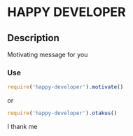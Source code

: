 # HAPPY DEVELOPER

## Description

Motivating message for you

### Use

 ```js
 require('happy-developer').motivate()
 ```

or

  ```js
 require('happy-developer').otakus()
 ```

I thank me
